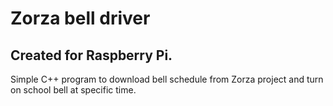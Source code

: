 # Zorza bell driver
## Created for Raspberry Pi.

Simple C++ program to download bell schedule from Zorza project and turn on school bell at specific time.

